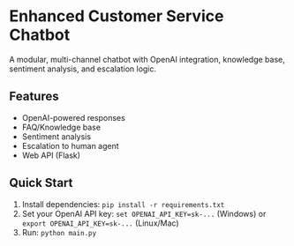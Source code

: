 # Enhanced Customer Service Chatbot

A modular, multi-channel chatbot with OpenAI integration, knowledge base, sentiment analysis, and escalation logic.

## Features
- OpenAI-powered responses
- FAQ/Knowledge base
- Sentiment analysis
- Escalation to human agent
- Web API (Flask)

## Quick Start
1. Install dependencies: `pip install -r requirements.txt`
2. Set your OpenAI API key: `set OPENAI_API_KEY=sk-...` (Windows) or `export OPENAI_API_KEY=sk-...` (Linux/Mac)
3. Run: `python main.py` 